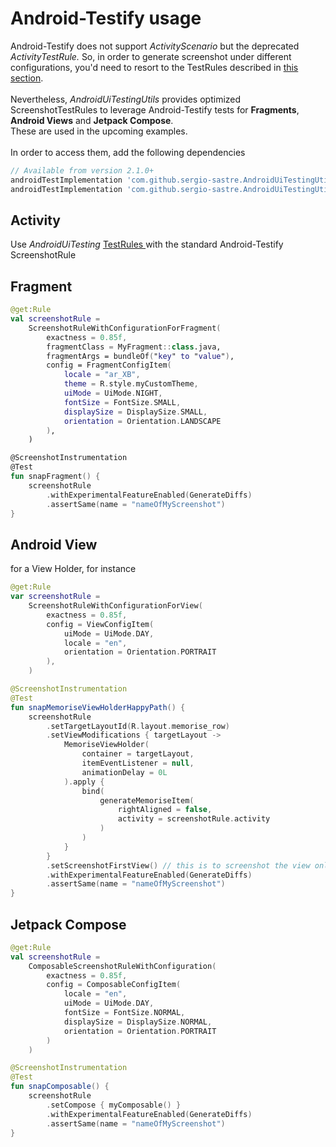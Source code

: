 # Android-Testify usage

Android-Testify does not support _ActivityScenario_ but the deprecated _ActivityTestRule._ So, in order to generate screenshot under different configurations, you'd need to resort to the TestRules described in [this section](testrules-and-other-utils.md#testrules).\
\
Nevertheless, _AndroidUiTestingUtils_ provides optimized ScreenshotTestRules to leverage Android-Testify tests for **Fragments**, **Android Views** and **Jetpack Compose**. \
These are used in the upcoming examples.\
\
In order to access them, add the following dependencies

```groovy
// Available from version 2.1.0+
androidTestImplementation 'com.github.sergio-sastre.AndroidUiTestingUtils:utils:<version>'
androidTestImplementation 'com.github.sergio-sastre.AndroidUiTestingUtils:android-testify:<version>'
```

## Activity

Use _AndroidUiTesting_ [TestRules ](testrules-and-other-utils.md#testrules)with the standard Android-Testify ScreenshotRule

## Fragment

```kotlin
@get:Rule
val screenshotRule =
    ScreenshotRuleWithConfigurationForFragment(
        exactness = 0.85f,
        fragmentClass = MyFragment::class.java,
        fragmentArgs = bundleOf("key" to "value"),
        config = FragmentConfigItem(
            locale = "ar_XB",
            theme = R.style.myCustomTheme,
            uiMode = UiMode.NIGHT,
            fontSize = FontSize.SMALL,
            displaySize = DisplaySize.SMALL,
            orientation = Orientation.LANDSCAPE
        ),
    )

@ScreenshotInstrumentation
@Test
fun snapFragment() {
    screenshotRule
        .withExperimentalFeatureEnabled(GenerateDiffs)
        .assertSame(name = "nameOfMyScreenshot")
}
```

## Android View

for a View Holder, for instance

```kotlin
@get:Rule
var screenshotRule = 
    ScreenshotRuleWithConfigurationForView(
        exactness = 0.85f,
        config = ViewConfigItem(
            uiMode = UiMode.DAY,
            locale = "en",
            orientation = Orientation.PORTRAIT
        ),
    )

@ScreenshotInstrumentation
@Test
fun snapMemoriseViewHolderHappyPath() {
    screenshotRule
        .setTargetLayoutId(R.layout.memorise_row)
        .setViewModifications { targetLayout ->
            MemoriseViewHolder(
                container = targetLayout,
                itemEventListener = null,
                animationDelay = 0L
            ).apply {
                bind(
                    generateMemoriseItem(
                        rightAligned = false,
                        activity = screenshotRule.activity
                    )
                )
            }
        }
        .setScreenshotFirstView() // this is to screenshot the view only
        .withExperimentalFeatureEnabled(GenerateDiffs)
        .assertSame(name = "nameOfMyScreenshot")
}
```

## Jetpack Compose

```kotlin
@get:Rule
val screenshotRule = 
    ComposableScreenshotRuleWithConfiguration(
        exactness = 0.85f,
        config = ComposableConfigItem(
            locale = "en",
            uiMode = UiMode.DAY,
            fontSize = FontSize.NORMAL,
            displaySize = DisplaySize.NORMAL,
            orientation = Orientation.PORTRAIT
        )
    )

@ScreenshotInstrumentation
@Test
fun snapComposable() {
    screenshotRule
        .setCompose { myComposable() }
        .withExperimentalFeatureEnabled(GenerateDiffs)
        .assertSame(name = "nameOfMyScreenshot")
}
```
